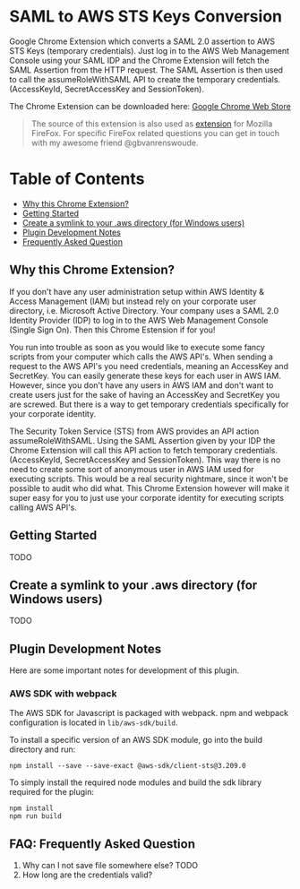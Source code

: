 # SAML to AWS STS Keys Conversion
Google Chrome Extension which converts a SAML 2.0 assertion to AWS STS Keys (temporary credentials). Just log in to the AWS Web Management Console using your SAML IDP and the Chrome Extension will fetch the SAML Assertion from the HTTP request. The SAML Assertion is then used to call the assumeRoleWithSAML API to create the temporary credentials. (AccessKeyId, SecretAccessKey and SessionToken).

The Chrome Extension can be downloaded here:
[Google Chrome Web Store](https://chrome.google.com/webstore/detail/ekniobabpcnfjgfbphhcolcinmnbehde/)

> The source of this extension is also used as [extension](https://addons.mozilla.org/en-US/firefox/addon/saml-to-aws-sts-keys/) for Mozilla FireFox. For specific FireFox related questions you can get in touch with my awesome friend @gbvanrenswoude.

# Table of Contents
* [Why this Chrome Extension?](#why)
* [Getting Started](#gettingstarted)
* [Create a symlink to your .aws directory (for Windows users)](#symlink)
* [Plugin Development Notes](#development)
* [Frequently Asked Question](#faq)

## <a name="why"></a>Why this Chrome Extension?
If you don't have any user administration setup within AWS Identity & Access Management (IAM) but instead rely on your corporate user directory, i.e. Microsoft Active Directory. Your company uses a SAML 2.0 Identity Provider (IDP) to log in to the AWS Web Management Console (Single Sign On). Then this Chrome Estension if for you!

You run into trouble as soon as you would like to execute some fancy scripts from your computer which calls the AWS API's. When sending a request to the AWS API's you need credentials, meaning an AccessKey and SecretKey. You can easily generate these keys for each user in AWS IAM. However, since you don't have any users in AWS IAM and don't want to create users just for the sake of having an AccessKey and SecretKey you are screwed. But there is a way to get temporary credentials specifically for your corporate identity.

The Security Token Service (STS) from AWS provides an API action assumeRoleWithSAML. Using the SAML Assertion given by your IDP the Chrome Extension will call this API action to fetch temporary credentials. (AccessKeyId, SecretAccessKey and SessionToken). This way there is no need to create some sort of anonymous user in AWS IAM used for executing scripts. This would be a real security nightmare, since it won't be possible to audit who did what. This Chrome Extension however will make it super easy for you to just use your corporate identity for executing scripts calling AWS API's.

## <a name="gettingstarted"></a>Getting Started
TODO

## <a name="symlink"></a>Create a symlink to your .aws directory (for Windows users)
TODO

## <a name="development"></a>Plugin Development Notes
Here are some important notes for development of this plugin.

### AWS SDK with webpack
The AWS SDK for Javascript is packaged with webpack. npm and webpack configuration is located in `lib/aws-sdk/build`.

To install a specific version of an AWS SDK module, go into the build directory and run:
```
npm install --save --save-exact @aws-sdk/client-sts@3.209.0
```

To simply install the required node modules and build the sdk library required for the plugin:
```
npm install
npm run build
```

## <a name="faq"></a>FAQ: Frequently Asked Question
1. Why can I not save file somewhere else?
TODO
2. How long are the credentials valid?
